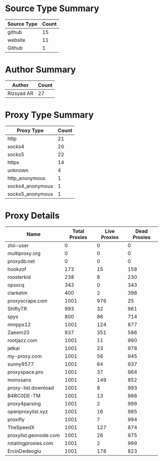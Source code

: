 # Source Type Summary

| Source Type | Count |
|-------------|-------|
| github | 15 |
| website | 11 |
| Github | 1 |


# Author Summary

| Author | Count |
|--------|-------|
| Rizsyad AR | 27 |


# Proxy Type Summary

| Proxy Type | Count |
|------------|-------|
| http | 21 |
| socks4 | 20 |
| socks5 | 22 |
| https | 14 |
| unknown | 4 |
| http_anonymous | 1 |
| socks4_anonymous | 1 |
| socks5_anonymous | 1 |


# Proxy Details

| Name | Total Proxies | Live Proxies | Dead Proxies |
|------|---------------|--------------|---------------|
| zloi-user | 0 | 0 | 0 |
| multiproxy.org | 0 | 0 | 0 |
| proxydb.net | 0 | 0 | 0 |
| hookzof | 173 | 15 | 158 |
| roosterkid | 238 | 8 | 230 |
| opsxcq | 343 | 0 | 343 |
| clarketm | 400 | 2 | 398 |
| proxyscrape.com | 1001 | 976 | 25 |
| ShiftyTR | 993 | 32 | 961 |
| spys | 800 | 86 | 714 |
| mmppx12 | 1001 | 124 | 877 |
| Zaeem20 | 937 | 351 | 586 |
| rootjazz.com | 1001 | 11 | 990 |
| jetkai | 1001 | 23 | 978 |
| my-proxy.com | 1001 | 56 | 945 |
| sunny9577 | 1001 | 64 | 937 |
| proxyspace.pro | 1001 | 37 | 964 |
| monosans | 1001 | 149 | 852 |
| proxy-list.download | 1001 | 8 | 993 |
| B4RC0DE-TM | 1001 | 13 | 988 |
| proxy4parsing | 1001 | 2 | 999 |
| openproxylist.xyz | 1001 | 16 | 985 |
| proxifly | 1001 | 7 | 994 |
| TheSpeedX | 1001 | 127 | 874 |
| proxylist.geonode.com | 1001 | 26 | 975 |
| rotatingproxies.com | 1001 | 2 | 999 |
| ErcinDedeoglu | 1001 | 178 | 823 |
